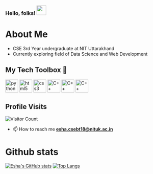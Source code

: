 ### Hello, folks! <img src="https://raw.githubusercontent.com/MartinHeinz/MartinHeinz/master/wave.gif" width="30px">


<!--
**eshasachan18/eshasachan18** is a ✨ _special_ ✨ repository because its `README.md` (this file) appears on your GitHub profile.

Here are some ideas to get you started:

- 🔭 I’m currently working on ...
- 🌱 I’m currently learning ...
- 👯 I’m looking to collaborate on ...
- 🤔 I’m looking for help with ...
- 💬 Ask me about ...
- 📫 How to reach me: ...
- 😄 Pronouns: ...
- ⚡ Fun fact: ...
-->
# About Me
<ul>
  <li>CSE 3rd Year undergraduate at NIT Uttarakhand</li>
  <li>Currently exploring field of Data Science and Web Development</li>
    </ul>
  <h2> My Tech Toolbox 🧰 </h2>

<p align="left">
<img src="https://cdn3.iconfinder.com/data/icons/logos-and-brands-adobe/512/267_Python-512.png" alt="python" width="40" height="40"/> 
<img src="https://upload.wikimedia.org/wikipedia/commons/thumb/6/61/HTML5_logo_and_wordmark.svg/512px-HTML5_logo_and_wordmark.svg.png" alt="html5" height="40"/> 
<img src="https://upload.wikimedia.org/wikipedia/commons/thumb/d/d5/CSS3_logo_and_wordmark.svg/1200px-CSS3_logo_and_wordmark.svg.png" alt="css3" height="40"/> 
<img src="https://i.pinimg.com/originals/99/f8/87/99f887833c475448723d3c9ac16c179b.png" alt="C++" width="40" height="40"/> 
  <img src="https://github.com/mongodb/mongo/blob/master/docs/leaf.svg" alt="C++" width="40" height="40"/> 
 
  <img src="https://camo.githubusercontent.com/f5a134304d1acc3cff23149d2a281126b2d818fa5f0f41baef6ec6bc06b45a95/68747470733a2f2f692e696d6775722e636f6d2f6841385a4e65762e706e67" alt="C++" width="40" height="40"/> 
  

</p>
<h2>Profile Visits</h2>
   
![Visitor Count](https://profile-counter.glitch.me/{eshasachan18}/count.svg)
- 📫 How to reach me **esha.csebt18@nituk.ac.in**

# Github stats
[![Esha's GitHub stats](https://github-readme-stats.vercel.app/api?username=eshasachan18&theme=radical)](https://github.com/eshasachan18/github-readme-stats)
[![Top Langs](https://github-readme-stats.vercel.app/api/top-langs/?username=eshasachan18&layout=compact&theme=radical)](https://github.com/eshasachan18/github-readme-stats)
